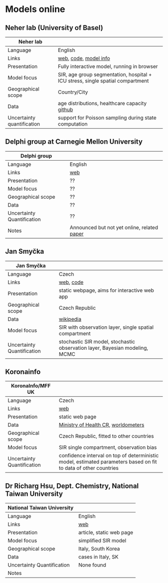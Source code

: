 # Models online

## Neher lab (University of Basel)

| Neher lab | |
| ------ | ----- |
| Language | English |
| Links | [web](https://neherlab.org/covid19), [code](https://github.com/neherlab/covid19_scenarios), [model info](https://neherlab.org/covid19/about)|
| Presentation | Fully interactive model, running in browser |
| Model focus  | SIR, age group segmentation, hospital + ICU stress, single spatial compartment |
| Geographical scope | Country/City |
| Data | age distributions, healthcare capacity [github](https://github.com/neherlab/covid19_scenarios_data) |
| Uncertainty quantification | support for Poisson sampling during state computation |

## Delphi group at Carnegie Mellon University

| Delphi group | |
|----|----|
| Language | English |
| Links  | [web](https://delphi.cmu.edu/) |
| Presentation | ?? |
| Model focus | ?? |
| Geographical scope | ?? |
| Data         | ?? |
| Uncertainty Quantification | ?? |
| Notes | Announced but not yet online, related [paper](https://delphi.cmu.edu/files/brooks2015.pdf)|

## Jan Smyčka

| Jan Smyčka ||
|----|----|
| Language | Czech |
| Links  | [web](https://htmlpreview.github.io/?https://github.com/smyckaj/Covid19/blob/master/eSIR.html), [code](https://github.com/smyckaj/Covid19) |
| Presentation | static webpage, aims for interactive web app |
| Geographical scope | Czech Republic |
| Data         | [wikipedia](https://cs.wikipedia.org/wiki/Pandemie_COVID-19_v_%C4%8Cesku) |
| Model focus | SIR with observation layer, single spatial compartment  |
| Uncertainty Quantification | stochastic SIR model, stochastic observation layer, Bayesian modeling, MCMC |

## Koronainfo

| KoronaInfo/MFF UK | |
|----|----|
| Language | Czech |
| Links  | [web](https://koronainfo.cz/Predictions) |
| Presentation | static web page |
| Data         | [Ministry of Health CR](https://onemocneni-aktualne.mzcr.cz/covid-19), [worldometers](https://www.worldometers.info/coronavirus/) |
| Geographical scope | Czech Republic, fitted to other countries |
| Model focus | SIR single compartment, observation bias |
| Uncertainty Quantification | confidence interval on top of deterministic model, estimated parameters based on fit to data of other countries |

## Dr Richarg Hsu, Dept. Chemistry, National Taiwan University

| National Taiwan University | |
|----|----|
| Language | English |
| Links  | [web](https://geneonline.news/en/2020/03/14/prediction-of-the-covid-19-outbreak-in-south-korea-and-italy/) |
| Presentation | article, static web page|
| Model focus | simplified SIR model |
| Geographical scope | Italy, South Korea |
| Data         | cases in Italy, SK|
| Uncertainty Quantification | None found |
| Notes | |
